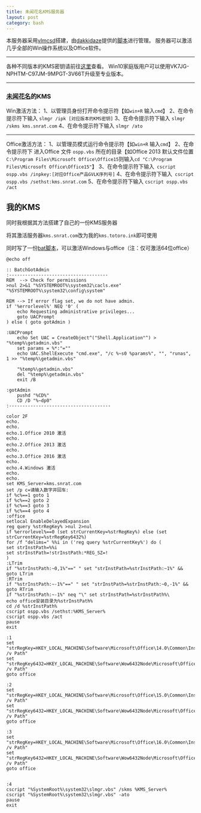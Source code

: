 ```yaml
---
title: 未闻花名KMS服务器
layout: post
category: bash
---
```


本服务器采用[vlmcsd](https://github.com/Wind4/vlmcsd)搭建，由[dakkidaze](https://github.com/dakkidaze)提供的[脚本](https://github.com/dakkidaze/one-key-kms)进行管理。
服务器可以激活几乎全部的Win操作系统以及Office软件。

------

各种不同版本的KMS密钥请前往[这里](https://technet.microsoft.com/en-us/library/jj612867.aspx)查看。
Win10家庭版用户可以使用VK7JG-NPHTM-C97JM-9MPGT-3V66T升级至专业版本。
<!--more-->
------

### [未闻花名](https://snrat.com/8.html)的KMS

Win激活方法：
1、以管理员身份打开命令提示符【如`win+R` 输入`cmd`】
2、在命令提示符下输入 `slmgr /ipk [对应版本的KMS密钥]`
3、在命令提示符下输入 `slmgr /skms kms.snrat.com`
4、在命令提示符下输入 `slmgr /ato`

------

Office激活方法：
1、以管理员模式运行命令提示符【如`win+R` 输入`cmd`】
2、在命令提示符下 进入Office 文件 `ospp.vbs` 所在的目录【如Office 2013 默认文件位置`C:\Program Files\Microsoft Office\Office15`则输入`cd "C:\Program Files\Microsoft Office\Office15"`】
3、在命令提示符下输入` cscript ospp.vbs /inpkey:[对应Office产品GVLK序列号]`
4、在命令提示符下输入` cscript ospp.vbs /sethst:kms.snrat.com`
5、在命令提示符下输入 `cscript ospp.vbs /act`

## 我的KMS

同时我根据其方法搭建了自己的一份KMS服务器

将其激活服务器`kms.snrat.com`改为我的`kms.totoro.ink`即可使用

同时写了一份[bat脚本](to/totoro_kms.bat)，可以激活Windows与office（注：仅可激活64位office）

```
@echo off

:: BatchGotAdmin
:-------------------------------------
REM  --> Check for permissions
>nul 2>&1 "%SYSTEMROOT%\system32\cacls.exe" "%SYSTEMROOT%\system32\config\system"

REM --> If error flag set, we do not have admin.
if '%errorlevel%' NEQ '0' (
    echo Requesting administrative privileges...
    goto UACPrompt
) else ( goto gotAdmin )

:UACPrompt
    echo Set UAC = CreateObject^("Shell.Application"^) > "%temp%\getadmin.vbs"
    set params = %*:"=""
    echo UAC.ShellExecute "cmd.exe", "/c %~s0 %params%", "", "runas", 1 >> "%temp%\getadmin.vbs"

    "%temp%\getadmin.vbs"
    del "%temp%\getadmin.vbs"
    exit /B

:gotAdmin
    pushd "%CD%"
    CD /D "%~dp0"
:--------------------------------------

color 2F
echo.
echo.
echo.1.Office 2010 激活
echo.
echo.2.Office 2013 激活
echo.
echo.3.Office 2016 激活
echo.
echo.4.Windows 激活
echo.
echo.
set KMS_Server=kms.snrat.com
set /p c=请输入数字并回车:
if %c%==1 goto 1
if %c%==2 goto 2
if %c%==3 goto 3
if %c%==4 goto 4
:office
setlocal EnableDelayedExpansion
reg query %strRegKey% >nul 2>nul
if %errorlevel%==0 (set strCurrentKey=%strRegKey%) else (set strCurrentKey=%strRegKey6432%)
for /f "delims=" %%i in ('reg query %strCurrentKey%') do (
set strInstPath=%%i
set strInstPath=!strInstPath:*REG_SZ=!
)
:LTrim
if "%strInstPath:~0,1%"==" " set "strInstPath=%strInstPath:~1%" && goto LTrim
:RTrim
if "%strInstPath:~-1%"==" " set "strInstPath=%strInstPath:~0,-1%" && goto RTrim
if "%strInstPath:~-1%" neq "\" set strInstPath=%strInstPath%\
echo office安装目录为%strInstPath% 
cd /d %strInstPath%
cscript ospp.vbs /sethst:%KMS_Server%
cscript ospp.vbs /act
pause
exit

:1
set "strRegKey=HKEY_LOCAL_MACHINE\Software\Microsoft\Office\14.0\Common\InstallRoot /v Path"
set "strRegKey6432=HKEY_LOCAL_MACHINE\Software\Wow6432Node\Microsoft\Office\14.0\Common\InstallRoot /v Path"
goto office

:2
set "strRegKey=HKEY_LOCAL_MACHINE\Software\Microsoft\Office\15.0\Common\InstallRoot /v Path"
set "strRegKey6432=HKEY_LOCAL_MACHINE\Software\Wow6432Node\Microsoft\Office\15.0\Common\InstallRoot /v Path"
goto office

:3
set "strRegKey=HKEY_LOCAL_MACHINE\Software\Microsoft\Office\16.0\Common\InstallRoot /v Path"
set "strRegKey6432=HKEY_LOCAL_MACHINE\Software\Wow6432Node\Microsoft\Office\16.0\Common\InstallRoot /v Path"
goto office


:4
cscript "%SystemRoot%\system32\slmgr.vbs" /skms %KMS_Server%
cscript "%SystemRoot%\system32\slmgr.vbs" -ato
pause
exit
```
